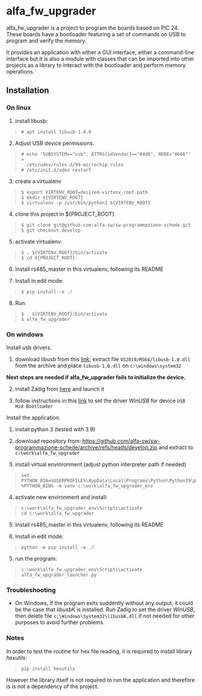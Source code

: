 # alfa_fw_upgrader
alfa_fw_upgrader is a project to program the boards based on PIC 24.
These boards have a bootloader featuring a set of commands on USB to program
and verify the memory.  

It provides an application with either a GUI interface, either a command-line
interface but it is also a module with classes that can be imported into other
projects as a library to interact with the bootloader and perform memory
operations.

## Installation

### On linux

1. install libusb:
>     # apt install libusb-1.0.0

2. Adjust USB device permissions.
>     # echo 'SUBSYSTEM=="usb", ATTRS{idVendor}=="04d8", MODE="0666"' > 
>       /etc/udev/rules.d/99-microchip.rules 
>     # /etc/init.d/udev restart

3. create a virtualenv 
>     $ export VIRTENV_ROOT=desired-virtenv_root-path
>     $ mkdir ${VIRTENV_ROOT}
>     $ virtualenv -p /usr/bin/python3 ${VIRTENV_ROOT}

4. clone this project in ${PROJECT_ROOT}
>     $ git clone git@github.com:alfa-sw/sw-programmazione-schede.git
>     $ git checkout develop

5. activate virtualenv:
>     $ . ${VIRTENV_ROOT}/bin/activate
>     $ cd ${PROJECT_ROOT}

6. Install rs485_master in this virtualenv, following its README

7. Install in edit mode:
>     $ pip install -e ./

8. Run:
>     $ . ${VIRTENV_ROOT}/bin/activate
>     $ alfa_fw_upgrader

### On windows

Install usb drivers.

1. download libusb from this [link](https://github.com/libusb/libusb/releases/download/v1.0.24/libusb-1.0.24.7z);
   extract file `VS2019/MS64/libusb-1.0.dll` from the archive and place 
   `libusb-1.0.dll` on `c:\windows\system32`

 **Next steps are needed if alfa_fw_upgrader fails to initialize the device.**

2. install Zadig from [here](https://zadig.akeo.ie/) and launch it

3. follow instructions in this [link](https://github.com/pbatard/libwdi/wiki/Zadig)
   to set the driver *WinUSB* for device `USB Hid Bootloader`

Install the application.

1. install python 3 (tested with 3.9) 

2. download repository from:
   https://github.com/alfa-sw/sw-programmazione-schede/archive/refs/heads/develop.zip
   and extract to `c:\work\alfa_fw_upgrader`

3. install virtual envinronment (adjust python interpreter path if needed)
>     set PYTHON_BIN=%USERPROFILE%\AppData\Local\Programs\Python\Python39\python.exe
>     %PYTHON_BIN% -m venv c:\work\alfa_fw_upgrader_env

4. activate new environment and install:
>     c:\work\alfa_fw_upgrader_env\Scripts\activate   
>     cd c:\work\alfa_fw_upgrader

5. Install rs485_master in this virtualenv, following its README

6. Install in edit mode:
>     python -m pip install -e ./

5. run the program:
>     c:\work\alfa_fw_upgrader_env\Scripts\activate   
>     alfa_fw_upgrader_launcher.py

### Troubleshooting

- On Windows, if the program exits suddently without any output, it could be the case that
  *libusbK* is installed. Run Zadig to set the driver *WinUSB*, then delete file 
  `c;\Windows\System32\libusbK.dll` if not needed for other purposes to avoid
  further problems.

### Notes
In order to test the routine for hex file reading, it is required to install 
library *hexutils*:

>     pip install hexutils

However the library itself is not required to run the application and therefore
is is not a dependency of the project.

